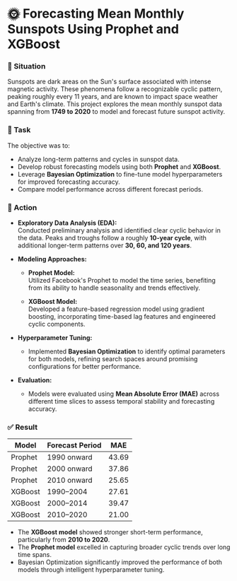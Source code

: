# 🌞 Forecasting Mean Monthly Sunspots Using Prophet and XGBoost

### 📌 Situation
Sunspots are dark areas on the Sun's surface associated with intense magnetic activity. These phenomena follow a recognizable cyclic pattern, peaking roughly every 11 years, and are known to impact space weather and Earth's climate. This project explores the mean monthly sunspot data spanning from **1749 to 2020** to model and forecast future sunspot activity.

### 🎯 Task
The objective was to:
- Analyze long-term patterns and cycles in sunspot data.
- Develop robust forecasting models using both **Prophet** and **XGBoost**.
- Leverage **Bayesian Optimization** to fine-tune model hyperparameters for improved forecasting accuracy.
- Compare model performance across different forecast periods.

### 🔧 Action
- **Exploratory Data Analysis (EDA):**  
  Conducted preliminary analysis and identified clear cyclic behavior in the data. Peaks and troughs follow a roughly **10-year cycle**, with additional longer-term patterns over **30, 60, and 120 years**.
  
- **Modeling Approaches:**
  - **Prophet Model:**  
    Utilized Facebook's Prophet to model the time series, benefiting from its ability to handle seasonality and trends effectively.
  
  - **XGBoost Model:**  
    Developed a feature-based regression model using gradient boosting, incorporating time-based lag features and engineered cyclic components.
  
- **Hyperparameter Tuning:**
  - Implemented **Bayesian Optimization** to identify optimal parameters for both models, refining search spaces around promising configurations for better performance.

- **Evaluation:**
  - Models were evaluated using **Mean Absolute Error (MAE)** across different time slices to assess temporal stability and forecasting accuracy.

### ✅ Result

| Model     | Forecast Period       | MAE    |
|-----------|------------------------|--------|
| Prophet   | 1990 onward            | 43.69  |
| Prophet   | 2000 onward            | 37.86  |
| Prophet   | 2010 onward            | 25.65  |
| XGBoost   | 1990–2004              | 27.61  |
| XGBoost   | 2000–2014              | 39.47  |
| XGBoost   | 2010–2020              | 21.00  |

- The **XGBoost model** showed stronger short-term performance, particularly from **2010 to 2020**.
- The **Prophet model** excelled in capturing broader cyclic trends over long time spans.
- Bayesian Optimization significantly improved the performance of both models through intelligent hyperparameter tuning.
